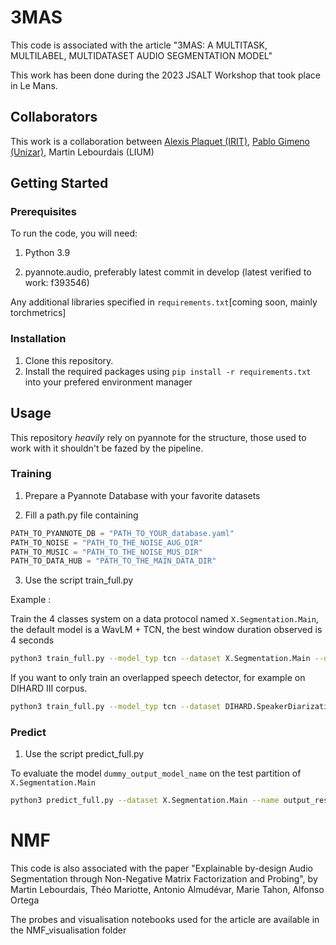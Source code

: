 # 3MAS

This code is associated with the article "3MAS: A MULTITASK, MULTILABEL, MULTIDATASET AUDIO SEGMENTATION MODEL"

This work has been done during the 2023 JSALT Workshop that took place in Le Mans.

## Collaborators

This work is a collaboration between [Alexis Plaquet (IRIT)](https://frenchkrab.github.io/), [Pablo Gimeno (Unizar)](https://sites.google.com/unizar.es/pablogj/?pli=1), Martin Lebourdais (LIUM)

## Getting Started

### Prerequisites
To run the code, you will need:

1. Python 3.9

2. pyannote.audio, preferably latest commit in develop (latest verified to work: f393546)

Any additional libraries specified in `requirements.txt`[coming soon, mainly torchmetrics]

### Installation
1. Clone this repository.
2. Install the required packages using `pip install -r requirements.txt` into your prefered environment manager
   
## Usage
This repository *heavily* rely on pyannote for the structure, those used to work with it shouldn't be fazed by the pipeline.
### Training

1. Prepare a Pyannote Database with your favorite datasets

2. Fill a path.py file containing
```python
PATH_TO_PYANNOTE_DB = "PATH_TO_YOUR_database.yaml"
PATH_TO_NOISE = "PATH_TO_THE_NOISE_AUG_DIR"
PATH_TO_MUSIC = "PATH_TO_THE_NOISE_MUS_DIR"
PATH_TO_DATA_HUB = "PATH_TO_THE_MAIN_DATA_DIR"
```

3. Use the script train_full.py

Example :

Train the 4 classes system on a data protocol named `X.Segmentation.Main`, the default model is a WavLM + TCN, the best window duration observed is 4 seconds 

```sh
python3 train_full.py --model_typ tcn --dataset X.Segmentation.Main --duration 4.0 --name dummy_output_model_name
```
If you want to only train an overlapped speech detector, for example on DIHARD III corpus.
```sh
python3 train_full.py --model_typ tcn --dataset DIHARD.SpeakerDiarization.Full --duration 4.0 --name dummy_output_model_name_overlap --classes ov
```
### Predict
1. Use the script predict_full.py

To evaluate the model `dummy_output_model_name` on the test partition of `X.Segmentation.Main`
```sh
python3 predict_full.py --dataset X.Segmentation.Main --name output_results dummy_output_model_name.ckpt
```

# NMF
This code is also associated with the paper "Explainable by-design Audio Segmentation through Non-Negative Matrix
Factorization and Probing", by Martin Lebourdais, Théo Mariotte, Antonio Almudévar, Marie Tahon, Alfonso Ortega

The probes and visualisation notebooks used for the article are available in the NMF_visualisation folder